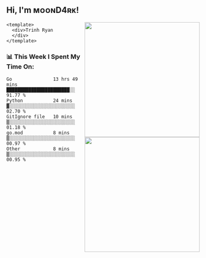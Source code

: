 <h2> Hi, I'm ᴍᴏᴏɴD4ʀᴋ!</h2>
<img align='right' src="https://github-readme-stats.vercel.app/api?username=moond4rk&show_icons=true&theme=radical" width="300">


```vue
<template>
  <div>Trinh Ryan
  </div>
</template>
```



<h3>📊 This Week I Spent My Time On:</h3>
<img align='right' src="https://spotify-github-profile.vercel.app/api/view?uid=dayjackson56081&cover_image=true&theme=novatorem" width="300">

<!--START_SECTION:waka-->
```text
Go               13 hrs 49 mins  ███████████████████████░░   91.77 % 
Python           24 mins         ▓░░░░░░░░░░░░░░░░░░░░░░░░   02.70 % 
GitIgnore file   10 mins         ▒░░░░░░░░░░░░░░░░░░░░░░░░   01.18 % 
go.mod           8 mins          ▒░░░░░░░░░░░░░░░░░░░░░░░░   00.97 % 
Other            8 mins          ▒░░░░░░░░░░░░░░░░░░░░░░░░   00.95 % 
```
<!--END_SECTION:waka-->
